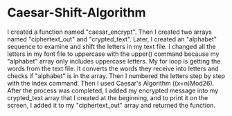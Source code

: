 # Caesar-Shift-Algorithm

I created a function named "caesar_encrypt". Then I created two arrays named "ciphertext_out" and "crypted_text". Later, I created an "alphabet" sequence to examine and shift the letters in my text file. I changed all the letters in my font file to uppercase with the upper() command because my "alphabet" array only includes uppercase letters. My for loop is getting the words from the text file. It converts the words they receive into letters and checks if "alphabet" is in the array. Then I numbered the letters step by step with the index command. Then I used Caesar's Algorithm ((x+n)Mod26). After the process was completed, I added my encrypted message into my crypted_text array that I created at the beginning, and to print it on the screen, I added it to my "ciphertext_out" array and returned the function.
